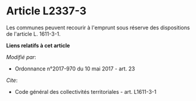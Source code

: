 # Article L2337-3

Les communes peuvent recourir à l'emprunt sous réserve des dispositions de l'article L. 1611-3-1.

**Liens relatifs à cet article**

_Modifié par_:

  - Ordonnance n°2017-970 du 10 mai 2017 - art. 23

_Cite_:

  - Code général des collectivités territoriales - art. L1611-3-1
